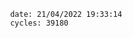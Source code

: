 

                date: 21/04/2022 19:33:14
                cycles: 39180

                         